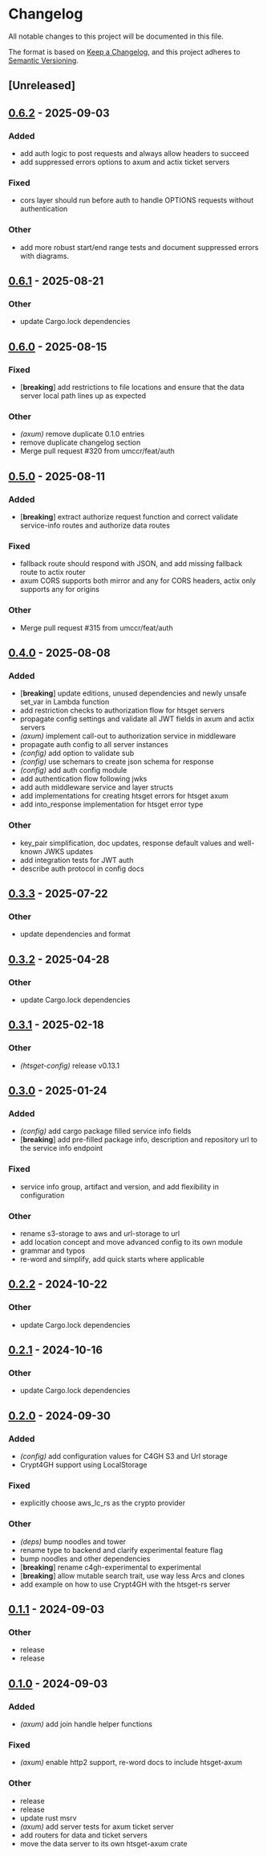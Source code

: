 # Changelog

All notable changes to this project will be documented in this file.

The format is based on [Keep a Changelog](https://keepachangelog.com/en/1.0.0/),
and this project adheres to [Semantic Versioning](https://semver.org/spec/v2.0.0.html).

## [Unreleased]

## [0.6.2](https://github.com/umccr/htsget-rs/compare/htsget-axum-v0.6.1...htsget-axum-v0.6.2) - 2025-09-03

### Added

- add auth logic to post requests and always allow headers to succeed
- add suppressed errors options to axum and actix ticket servers

### Fixed

- cors layer should run before auth to handle OPTIONS requests without authentication

### Other

- add more robust start/end range tests and document suppressed errors with diagrams.

## [0.6.1](https://github.com/umccr/htsget-rs/compare/htsget-axum-v0.6.0...htsget-axum-v0.6.1) - 2025-08-21

### Other

- update Cargo.lock dependencies

## [0.6.0](https://github.com/umccr/htsget-rs/compare/htsget-axum-v0.5.0...htsget-axum-v0.6.0) - 2025-08-15

### Fixed

- [**breaking**] add restrictions to file locations and ensure that the data server local path lines up as expected

### Other

- *(axum)* remove duplicate 0.1.0 entries
- remove duplicate changelog section
- Merge pull request #320 from umccr/feat/auth

## [0.5.0](https://github.com/umccr/htsget-rs/compare/htsget-axum-v0.4.0...htsget-axum-v0.5.0) - 2025-08-11

### Added

- [**breaking**] extract authorize request function and correct validate service-info routes and authorize data routes

### Fixed

- fallback route should respond with JSON, and add missing fallback route to actix router
- axum CORS supports both mirror and any for CORS headers, actix only supports any for origins

### Other

- Merge pull request #315 from umccr/feat/auth

## [0.4.0](https://github.com/umccr/htsget-rs/compare/htsget-axum-v0.3.3...htsget-axum-v0.4.0) - 2025-08-08

### Added

- [**breaking**] update editions, unused dependencies and newly unsafe set_var in Lambda function
- add restriction checks to authorization flow for htsget servers
- propagate config settings and validate all JWT fields in axum and actix servers
- *(axum)* implement call-out to authorization service in middleware
- propagate auth config to all server instances
- *(config)* add option to validate sub
- *(config)* use schemars to create json schema for response
- *(config)* add auth config module
- add authentication flow following jwks
- add auth middleware service and layer structs
- add implementations for creating htsget errors for htsget axum
- add into_response implementation for htsget error type

### Other

- key_pair simplification, doc updates, response default values and well-known JWKS updates
- add integration tests for JWT auth
- describe auth protocol in config docs

## [0.3.3](https://github.com/umccr/htsget-rs/compare/htsget-axum-v0.3.2...htsget-axum-v0.3.3) - 2025-07-22

### Other

- update dependencies and format

## [0.3.2](https://github.com/umccr/htsget-rs/compare/htsget-axum-v0.3.1...htsget-axum-v0.3.2) - 2025-04-28

### Other

- update Cargo.lock dependencies

## [0.3.1](https://github.com/umccr/htsget-rs/compare/htsget-axum-v0.3.0...htsget-axum-v0.3.1) - 2025-02-18

### Other

- *(htsget-config)* release v0.13.1

## [0.3.0](https://github.com/umccr/htsget-rs/compare/htsget-axum-v0.2.2...htsget-axum-v0.3.0) - 2025-01-24

### Added

- *(config)* add cargo package filled service info fields
- [**breaking**] add pre-filled package info, description and repository url to the service info endpoint

### Fixed

- service info group, artifact and version, and add flexibility in configuration

### Other

- rename s3-storage to aws and url-storage to url
- add location concept and move advanced config to its own module
- grammar and typos
- re-word and simplify, add quick starts where applicable

## [0.2.2](https://github.com/umccr/htsget-rs/compare/htsget-axum-v0.2.1...htsget-axum-v0.2.2) - 2024-10-22

### Other

- update Cargo.lock dependencies

## [0.2.1](https://github.com/umccr/htsget-rs/compare/htsget-axum-v0.2.0...htsget-axum-v0.2.1) - 2024-10-16

### Other

- update Cargo.lock dependencies

## [0.2.0](https://github.com/umccr/htsget-rs/compare/htsget-axum-v0.1.1...htsget-axum-v0.2.0) - 2024-09-30

### Added

- *(config)* add configuration values for C4GH S3 and Url storage
- Crypt4GH support using LocalStorage

### Fixed

- explicitly choose aws_lc_rs as the crypto provider

### Other

- *(deps)* bump noodles and tower
- rename type to backend and clarify experimental feature flag
- bump noodles and other dependencies
- [**breaking**] rename c4gh-experimental to experimental
- [**breaking**] allow mutable search trait, use way less Arcs and clones
- add example on how to use Crypt4GH with the htsget-rs server

## [0.1.1](https://github.com/umccr/htsget-rs/compare/htsget-axum-v0.1.0...htsget-axum-v0.1.1) - 2024-09-03

### Other
- release
- release

## [0.1.0](https://github.com/umccr/htsget-rs/releases/tag/htsget-axum-v0.1.0) - 2024-09-03

### Added
- *(axum)* add join handle helper functions

### Fixed
- *(axum)* enable http2 support, re-word docs to include htsget-axum

### Other
- release
- release
- update rust msrv
- *(axum)* add server tests for axum ticket server
- add routers for data and ticket servers
- move the data server to its own htsget-axum crate
